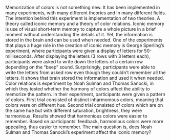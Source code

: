 Memorization of colors is not something new. It has been implemented in many experiments, with many different theories and in many different fields. The intention behind this experiment is implementation of two theories. 
A theory called iconic memory and a theory of color relations.
Iconic memory is use of visual short-term memory to capture a whole picture in a brief moment without understanding the details of it. Yet, the information is stored in the brain and can be used when needed. 
One of the experiments that plays a huge role in the creation of iconic memory is George Sperling’s experiment, where participants were given a display of letters for 50-milliseconds. 
After displaying the letters (3 rows with 3 letters each), participants were asked to write down the letters of a certain row depending on the “beep” sound. Surprisingly, participants were able to write the letters from asked row even though they couldn’t remember all the letters. 
It shows that brain stored the information and used it when needed. 
Color relations is experiment by Noah Sulman and Thomas Sanocki, in which they tested whether the harmony of colors affect the ability to memorize the pattern. In their experiment, participants were given a pattern of colors. 
First trial consisted of distinct inharmonious colors, meaning that colors were on different hue. Second trial consisted of colors which are on the same hue but with different saturation, brightness, they were harmonious. 
Results showed that harmonious colors were easier to remember. Based on participants’ feedback, harmonious colors were more appealing, thus easier to remember. 
The main question is, does Noah Sulman and Thomas Sanocki’s experiment affect the iconic memory?
